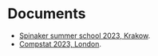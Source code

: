 # Documents

- [Spinaker summer school 2023, Krakow](./wnets.pdf).
- [Compstat 2023, London](./compstat23.pdf).
